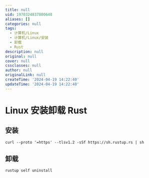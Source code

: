 ```yaml
---
title: null
uid: 1970324837800648
aliases: []
categories: null
tags:
  - 计算机/Linux
  - 计算机/Linux/安装
  - 卸载
  - Rust
description: null
original: null
cover: null
cssclasses: null
author: null
originalLink: null
createTime: '2024-04-19 14:22:40'
updateTime: '2024-04-19 14:22:40'
---
```


# Linux 安装卸载 Rust

## 安装

```shell
curl --proto '=https' --tlsv1.2 -sSf https://sh.rustup.rs | sh
```

## 卸载

```shell
rustup self uninstall
```
